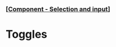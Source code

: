 ### [[Component - Selection and input](./human-interface-guidelines-markdown/Component/selection-and-input.md)]  
  
# **Toggles**  

